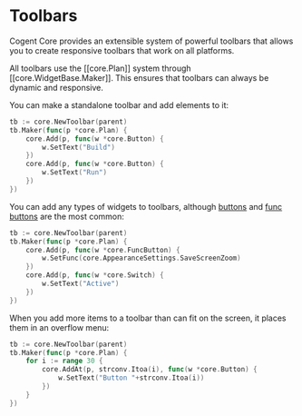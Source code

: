 # Toolbars

Cogent Core provides an extensible system of powerful toolbars that allows you to create responsive toolbars that work on all platforms.

All toolbars use the [[core.Plan]] system through [[core.WidgetBase.Maker]]. This ensures that toolbars can always be dynamic and responsive.

You can make a standalone toolbar and add elements to it:

```Go
tb := core.NewToolbar(parent)
tb.Maker(func(p *core.Plan) {
    core.Add(p, func(w *core.Button) {
        w.SetText("Build")
    })
    core.Add(p, func(w *core.Button) {
        w.SetText("Run")
    })
})
```

You can add any types of widgets to toolbars, although [buttons](../basic/buttons) and [func buttons](../other/func-buttons) are the most common:

```Go
tb := core.NewToolbar(parent)
tb.Maker(func(p *core.Plan) {
    core.Add(p, func(w *core.FuncButton) {
        w.SetFunc(core.AppearanceSettings.SaveScreenZoom)
    })
    core.Add(p, func(w *core.Switch) {
        w.SetText("Active")
    })
})
```

When you add more items to a toolbar than can fit on the screen, it places them in an overflow menu:

```Go
tb := core.NewToolbar(parent)
tb.Maker(func(p *core.Plan) {
    for i := range 30 {
        core.AddAt(p, strconv.Itoa(i), func(w *core.Button) {
            w.SetText("Button "+strconv.Itoa(i))
        })
    }
})
```
